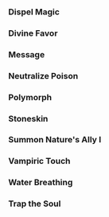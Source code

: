 ### Dispel Magic

### Divine Favor

### Message

### Neutralize Poison

### Polymorph

### Stoneskin

### Summon Nature's Ally I

### Vampiric Touch

### Water Breathing

### Trap the Soul